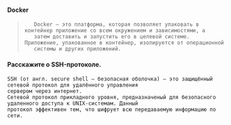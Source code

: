 #### Docker

>        Docker — это платформа, которая позволяет упаковать в контейнер приложение со всем окружением и зависимостями, а
>        затем доставить и запустить его в целевой системе. Приложение, упакованное в контейнер, изолируется от операционной
>        системы и других приложений.


#### Расскажите о SSH-протоколе.

    SSH (от англ. secure shell ― безопасная оболочка) ― это защищённый сетевой протокол для удалённого управления
    сервером через интернет.
    Сетевой протокол прикладного уровня, предназначеный для безопасного удаленного доступа к UNIX-системам. Данный
    протокол эффективен тем, что шифрует всю передаваемую информацию по сети.